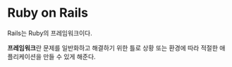 # Ruby on Rails

Rails는 Ruby의 프레임워크이다.

**프레임워크**란 문제를 일반화하고 해결하기 위한 틀로 상황 또는 환경에 따라 적절한 애플리케이션을 만들 수 있게 해준다.